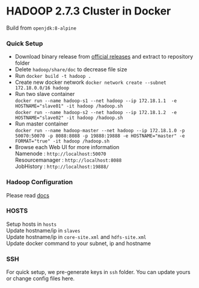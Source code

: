 # HADOOP 2.7.3 Cluster in Docker

Build from `openjdk:8-alpine`

### Quick Setup
- Download binary release from [official releases](http://hadoop.apache.org/releases.html) and extract to repository folder
- Delete `hadoop/share/doc` to decrease file size
- Run `docker build -t hadoop .`
- Create new docker network `docker network create --subnet 172.18.0.0/16 hadoop`
- Run two slave container  
`docker run --name hadoop-s1 --net hadoop --ip 172.18.1.1  -e HOSTNAME="slave01" -it hadoop /hadoop.sh`  
`docker run --name hadoop-s2 --net hadoop --ip 172.18.1.2  -e HOSTNAME="slave02" -it hadoop /hadoop.sh`
- Run master container  
`docker run --name hadoop-master --net hadoop --ip 172.18.1.0 -p 50070:50070 -p 8088:8088 -p 19888:19888 -e HOSTNAME="master" -e FORMAT="true" -it hadoop /hadoop.sh  `
- Browse each Web UI for more information  
Namenode : `http://localhost:50070`  
Resourcemanager : `http://localhost:8088`  
JobHistory : `http://localhost:19888/`

### Hadoop Configuration
Please read [docs](https://hadoop.apache.org/docs/r2.7.3/)  

### HOSTS
Setup hosts in `hosts`  
Update hostname/ip in `slaves`  
Update hostname/ip in `core-site.xml` and `hdfs-site.xml`  
Update docker command to your subnet, ip and hostname

### SSH
For quick setup, we pre-generate keys in `ssh` folder. You can update yours or change config files here.
